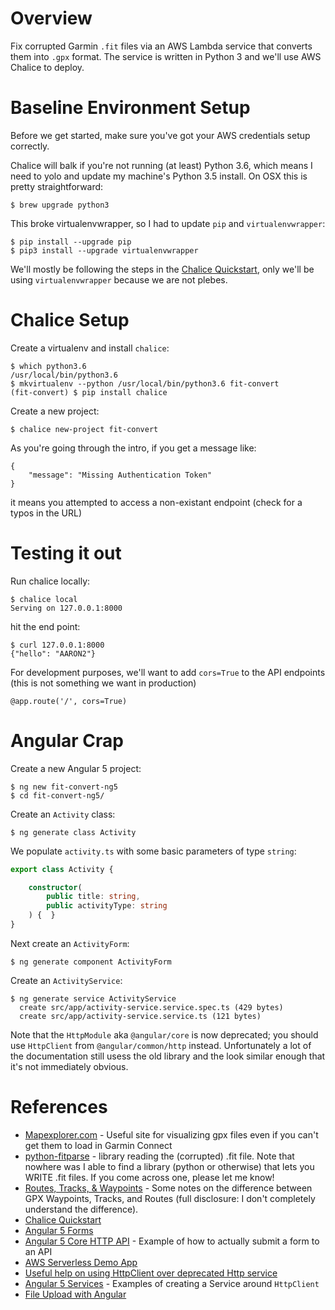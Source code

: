 # Overview

Fix corrupted Garmin `.fit` files via an AWS Lambda service that converts them into `.gpx` format. The service is written in Python 3 and we'll use AWS Chalice to deploy.

# Baseline Environment Setup

Before we get started, make sure you've got your AWS credentials setup correctly.

Chalice will balk if you're not running (at least) Python 3.6, which means I need to yolo and update my machine's Python 3.5 install. On OSX this is pretty straightforward:
```
$ brew upgrade python3
```

This broke virtualenvwrapper, so I had to update `pip` and `virtualenvwrapper`:
```
$ pip install --upgrade pip
$ pip3 install --upgrade virtualenvwrapper
```

We'll mostly be following the steps in the [Chalice Quickstart](http://chalice.readthedocs.io/en/latest/quickstart.html), only we'll be using `virtualenvwrapper` because we are not plebes. 


# Chalice Setup

Create a virtualenv and install `chalice`:

```
$ which python3.6
/usr/local/bin/python3.6
$ mkvirtualenv --python /usr/local/bin/python3.6 fit-convert
(fit-convert) $ pip install chalice
```
Create a new project:
```
$ chalice new-project fit-convert
```

As you're going through the intro, if you get a message like:
```
{
    "message": "Missing Authentication Token"
}
```
it means you attempted to access a non-existant endpoint (check for a typos in the URL)


# Testing it out

Run chalice locally:
```
$ chalice local
Serving on 127.0.0.1:8000
```

hit the end point:
```
$ curl 127.0.0.1:8000
{"hello": "AARON2"}
```

For development purposes, we'll want to add `cors=True` to the API endpoints (this is not something we want in production)
```
@app.route('/', cors=True)
```

# Angular Crap

Create a new Angular 5 project:
```
$ ng new fit-convert-ng5
$ cd fit-convert-ng5/
```

Create an `Activity` class:
```
$ ng generate class Activity

```
 
We populate `activity.ts` with some basic parameters of type `string`:
```typescript
export class Activity {

    constructor(
        public title: string,
        public activityType: string
    ) {  }
}
```

Next create an `ActivityForm`:
```
$ ng generate component ActivityForm
```

<Put stuff in ActivityForm>

Create an `ActivityService`:
```
$ ng generate service ActivityService
  create src/app/activity-service.service.spec.ts (429 bytes)
  create src/app/activity-service.service.ts (121 bytes)
```

Note that the `HttpModule` aka `@angular/core` is now deprecated; you should use `HttpClient` from `@angular/common/http` instead. Unfortunately a lot of the documentation still usess the old library and the look similar enough that it's not immediately obvious.



# References

 * [Mapexplorer.com](http://maplorer.com/gpx-view/gpx_view.php) - Useful site for visualizing gpx files even if you can't get them to load in Garmin Connect
 * [python-fitparse](https://pypi.python.org/pypi/fitparse/1.0.0) - library reading the (corrupted) .fit file. Note that nowhere was I able to find a library (python or otherwise) that lets you WRITE .fit files. If you come across one, please let me know!
 * [Routes, Tracks, & Waypoints](http://www.globeriders.com/article_pages/article08_RTW/article08_rtw.shtml) - Some notes on the difference between GPX Waypoints, Tracks, and Routes (full disclosure: I don't completely understand the difference).
 * [Chalice Quickstart](http://chalice.readthedocs.io/en/latest/quickstart.html)
 * [Angular 5 Forms](https://angular.io/guide/forms)
 * [Angular 5 Core HTTP API](https://codecraft.tv/courses/angular/http/core-http-api/#_post_with_data) - Example of how to actually submit a form to an API
 * [AWS Serverless Demo App](https://github.com/awslabs/aws-serverless-workshops/tree/master/WebApplication)
 * [Useful help on using HttpClient over deprecated Http service](http://brianflove.com/2017/07/21/migrating-to-http-client/)
 * [Angular 5 Services](http://devarea.com/angular-5-services/) - Examples of creating a Service around `HttpClient`
 * [File Upload with Angular](https://www.codingforentrepreneurs.com/blog/file-upload-with-angular/)